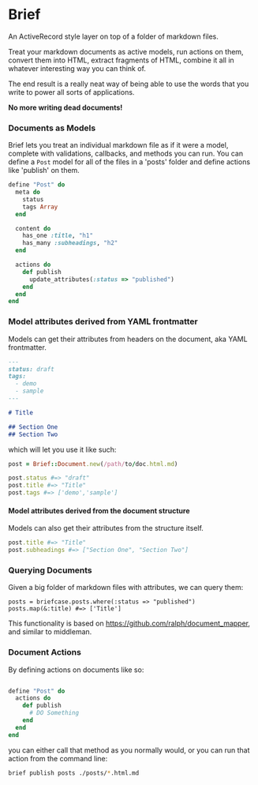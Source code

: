 # Brief 

An ActiveRecord style layer on top of a folder of markdown files.

Treat your markdown documents as active models, run actions on them,
convert them into HTML, extract fragments of HTML, combine it all in
whatever interesting way you can think of.  

The end result is a really neat way of being able to use the words that you write
to power all sorts of applications. 

**No more writing dead documents!**

### Documents as Models

Brief lets you treat an individual markdown file as if it were a model,
complete with validations, callbacks, and methods you can run. You can
define a `Post` model for all of the files in a 'posts' folder and
define actions like 'publish' on them. 

```ruby
define "Post" do
  meta do
    status
    tags Array
  end

  content do
    has_one :title, "h1"
    has_many :subheadings, "h2"
  end

  actions do
    def publish
      update_attributes(:status => "published")
    end
  end
end
```


### Model attributes derived from YAML frontmatter 

Models can get their attributes from headers on the document, aka YAML frontmatter.

```markdown
---
status: draft
tags: 
  - demo
  - sample
---

# Title

## Section One
## Section Two
```

which will let you use it like such:

```ruby
post = Brief::Document.new(/path/to/doc.html.md)

post.status #=> "draft"
post.title #=> "Title"
post.tags #=> ['demo','sample']
```

#### Model attributes derived from the document structure

Models can also get their attributes from the structure itself.

```ruby
post.title #=> "Title"
post.subheadings #=> ["Section One", "Section Two"]
```

### Querying Documents

Given a big folder of markdown files with attributes, we can query them:

```
posts = briefcase.posts.where(:status => "published")
posts.map(&:title) #=> ['Title']
```

This functionality is based on https://github.com/ralph/document_mapper,
and similar to middleman.

### Document Actions

By defining actions on documents like so:

```ruby

define "Post" do
  actions do
    def publish
      # DO Something
    end
  end
end
```

you can either call that method as you normally would, or you can run 
that action from the command line:

```bash
brief publish posts ./posts/*.html.md
```
